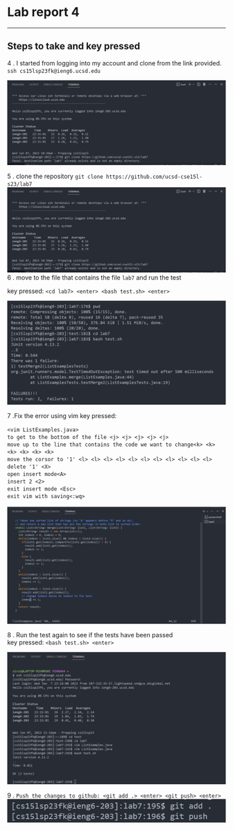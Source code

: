 # Lab report 4

---
## Steps to take and key pressed

4 . I started from logging into my account and clone from the link provided. `ssh cs15lsp23fk@ieng6.ucsd.edu`

![image](1686204180031.png)

5 . clone the repository `git clone https://github.com/ucsd-cse15l-s23/lab7`
![image](1686204180031.png)
6 . move to the file that contains the file `lab7` and run the test

key pressed: `<cd lab7> <enter> <bash test.sh> <enter>`

![image](1686204480575.png)

7 .Fix the error using vim
key pressed: <br> 

`<vim ListExamples.java>` \
`to get to the bottom of the file <j> <j> <j> <j> <j>` \
`move up to the line that contains the code we want to change<k> <k> <k> <k> <k> <k>` <br> 
`move the corsor to '1' <l> <l> <l> <l> <l> <l> <l> <l> <l> <l> <l>` <br> 
`delete '1' <X>` \
`open insert mode<A>` \
`insert 2 <2>` \
`exit insert mode <Esc>` \
`exit vim with saving<:wq>` 
<br>  
![image](1686205138080.png)

8 . Run the test again to see if the tests have been passed \
key pressed: `<bash test.sh> <enter>` 

![image](1686206649080.png)

9 . `Push the changes to github: <git add .> <enter> <git push> <enter>`
![image](1686207083152.png)
